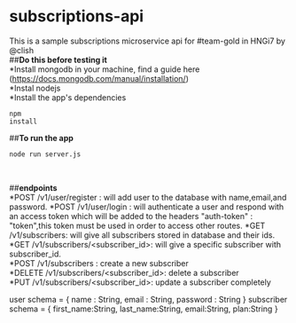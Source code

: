 # subscriptions-api<br/>
This is a sample subscriptions microservice api for #team-gold in HNGi7 by @clish<br/>
##**Do this before testing it**<br/>
*Install mongodb in your machine, find a guide here (https://docs.mongodb.com/manual/installation/)<br/>
*Instal nodejs<br/>
*Install the app's dependencies <pre><code>npm install</pre></code>
##**To run the app** <br/>
<pre><code>node run server.js</pre></code><br/>
##**endpoints**<br/>
*POST /v1/user/register : will add user to the database with name,email,and password.
*POST /v1/user/login : will authenticate a user and respond with an access token which will be added to the headers "auth-token" : "token",this token must be used in order to access other routes.
*GET /v1/subscribers: will give all subscribers stored in database and their ids.<br/>
*GET /v1/subscribers/<subscriber_id>: will give a specific subscriber with subscriber_id.<br/>
*POST /v1/subscribers : create a new subscriber<br/>
*DELETE /v1/subscribers/<subscriber_id>: delete a subscriber<br/>
*PUT /v1/subscribers/<subscriber_id>: update a subscriber completely<br/>

user schema = {
    name : String,
    email : String,
    password : String
}
subscriber schema = {
    first_name:String,
    last_name:String,
    email:String,
    plan:String
}
